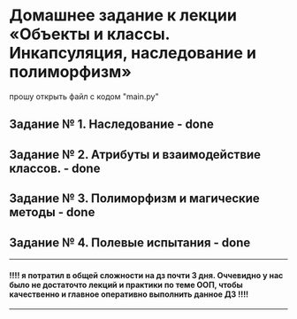 # Домашнее задание к лекции «Объекты и классы. Инкапсуляция, наследование и полиморфизм»

прошу открыть файл с кодом "main.py" 

## Задание № 1. Наследование - done
## Задание № 2. Атрибуты и взаимодействие классов. - done
## Задание № 3. Полиморфизм и магические методы - done 
## Задание № 4. Полевые испытания - done

------------------------------------------------
#### !!!! я потратил в общей сложности на дз почти 3 дня. Оччевидно у нас было не достаточто лекций и практики по теме ООП, чтобы качественно и главное оперативно выполнить данное ДЗ !!!!
------------------------------------------------